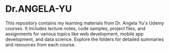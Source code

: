 # Dr.ANGELA-YU
This repository contains my learning materials from Dr. Angela Yu's Udemy courses. It includes lecture notes, code samples, project files, and assignments for various topics like web development, mobile app development, and data science. Explore the folders for detailed summaries and resources from each course.
